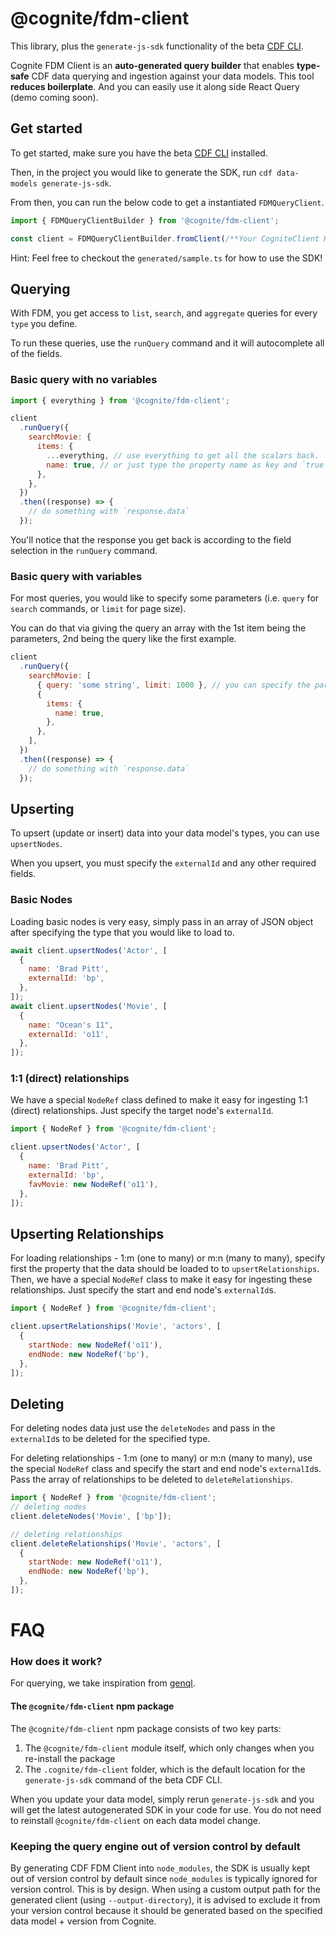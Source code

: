 # @cognite/fdm-client

This library, plus the `generate-js-sdk` functionality of the beta [CDF CLI](https://www.npmjs.com/package/@cognite/cdf-cli).

Cognite FDM Client is an **auto-generated query builder** that enables **type-safe** CDF data querying and ingestion against your data models. This tool **reduces boilerplate**. And you can easily use it along side React Query (demo coming soon).

## Get started

To get started, make sure you have the beta [CDF CLI](https://www.npmjs.com/package/@cognite/cdf-cli) installed.

Then, in the project you would like to generate the SDK, run `cdf data-models generate-js-sdk`.

From then, you can run the below code to get a instantiated `FDMQueryClient`.

```js
import { FDMQueryClientBuilder } from '@cognite/fdm-client';

const client = FDMQueryClientBuilder.fromClient(/**Your CogniteClient Here**/);
```

Hint: Feel free to checkout the `generated/sample.ts` for how to use the SDK!

## Querying

With FDM, you get access to `list`, `search`, and `aggregate` queries for every `type` you define.

To run these queries, use the `runQuery` command and it will autocomplete all of the fields.

### Basic query with no variables

```js
import { everything } from '@cognite/fdm-client';

client
  .runQuery({
    searchMovie: {
      items: {
        ...everything, // use everything to get all the scalars back.
        name: true, // or just type the property name as key and `true` as value to get the data back
      },
    },
  })
  .then((response) => {
    // do something with `response.data`
  });
```

You'll notice that the response you get back is according to the field selection in the `runQuery` command.

### Basic query with variables

For most queries, you would like to specify some parameters (i.e. `query` for `search` commands, or `limit` for page size).

You can do that via giving the query an array with the 1st item being the parameters, 2nd being the query like the first example.

```js
client
  .runQuery({
    searchMovie: [
      { query: 'some string', limit: 1000 }, // you can specify the parameters right in here
      {
        items: {
          name: true,
        },
      },
    ],
  })
  .then((response) => {
    // do something with `response.data`
  });
```

## Upserting

To upsert (update or insert) data into your data model's types, you can use `upsertNodes`.

When you upsert, you must specify the `externalId` and any other required fields.

### Basic Nodes

Loading basic nodes is very easy, simply pass in an array of JSON object after specifying the type that you would like to load to.

```js
await client.upsertNodes('Actor', [
  {
    name: 'Brad Pitt',
    externalId: 'bp',
  },
]);
await client.upsertNodes('Movie', [
  {
    name: "Ocean's 11",
    externalId: 'o11',
  },
]);
```

### 1:1 (direct) relationships

We have a special `NodeRef` class defined to make it easy for ingesting 1:1 (direct) relationships. Just specify the target node's `externalId`.

```js
import { NodeRef } from '@cognite/fdm-client';

client.upsertNodes('Actor', [
  {
    name: 'Brad Pitt',
    externalId: 'bp',
    favMovie: new NodeRef('o11'),
  },
]);
```

## Upserting Relationships

For loading relationships - 1:m (one to many) or m:n (many to many), specify first the property that the data should be loaded to to `upsertRelationships`. Then, we have a special `NodeRef` class to make it easy for ingesting these relationships. Just specify the start and end node's `externalId`s.

```js
import { NodeRef } from '@cognite/fdm-client';

client.upsertRelationships('Movie', 'actors', [
  {
    startNode: new NodeRef('o11'),
    endNode: new NodeRef('bp'),
  },
]);
```

## Deleting

For deleting nodes data just use the `deleteNodes` and pass in the `externalId`s to be deleted for the specified type.

For deleting relationships - 1:m (one to many) or m:n (many to many), use the special `NodeRef` class and specify the start and end node's `externalId`s. Pass the array of relationships to be deleted to `deleteRelationships`.

```js
import { NodeRef } from '@cognite/fdm-client';
// deleting nodes
client.deleteNodes('Movie', ['bp']);

// deleting relationships
client.deleteRelationships('Movie', 'actors', [
  {
    startNode: new NodeRef('o11'),
    endNode: new NodeRef('bp'),
  },
]);
```

# FAQ

### How does it work?

For querying, we take inspiration from [genql](https://github.com/remorses/genql).

#### The `@cognite/fdm-client` npm package

The `@cognite/fdm-client` npm package consists of two key parts:

1. The `@cognite/fdm-client` module itself, which only changes when you re-install the package
2. The `.cognite/fdm-client` folder, which is the default location for the `generate-js-sdk` command of the beta CDF CLI.

When you update your data model, simply rerun `generate-js-sdk` and you will get the latest autogenerated SDK in your code for use. You do not need to reinstall `@cognite/fdm-client` on each data model change.

### Keeping the query engine out of version control by default

By generating CDF FDM Client into `node_modules`, the SDK is usually kept out of version control by default since `node_modules` is typically ignored for version control. This is by design. When using a custom output path for the generated client (using `--output-directory`), it is advised to exclude it from your version control because it should be generated based on the specified data model + version from Cognite.
